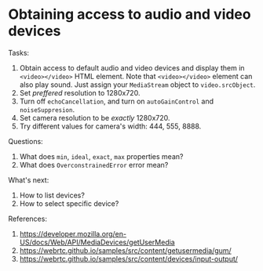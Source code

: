 # Obtaining access to audio and video devices

Tasks:
1. Obtain access to default audio and video devices and display them in `<video></video>` HTML element.
Note that `<video></video>` element can also play sound.
Just assign your `MediaStream` object to `video.srcObject`.
1. Set *preffered* resolution to 1280x720.
1. Turn off `echoCancellation`, and turn on `autoGainControl` and `noiseSuppresion`.
1. Set camera resolution to be *exactly* 1280x720.
1. Try different values for camera's width: 444, 555, 8888. 

Questions:
1. What does `min`, `ideal`, `exact`, `max` properties mean? 
1. What does `OverconstrainedError` error mean?

What's next:
1. How to list devices?
1. How to select specific device?

References:
1. https://developer.mozilla.org/en-US/docs/Web/API/MediaDevices/getUserMedia
1. https://webrtc.github.io/samples/src/content/getusermedia/gum/
1. https://webrtc.github.io/samples/src/content/devices/input-output/

